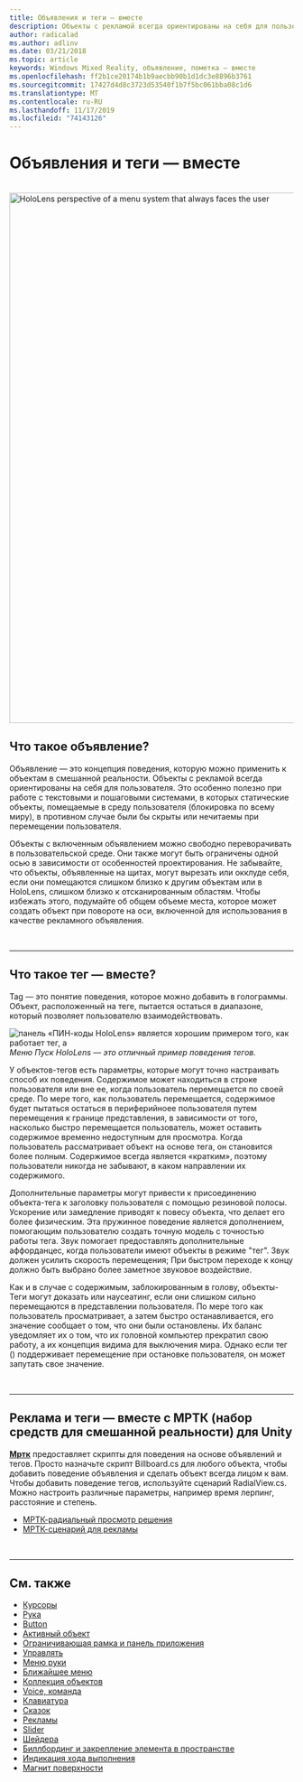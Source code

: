 ```yaml
---
title: Объявления и теги — вместе
description: Объекты с рекламой всегда ориентированы на себя для пользователя.
author: radicalad
ms.author: adlinv
ms.date: 03/21/2018
ms.topic: article
keywords: Windows Mixed Reality, объявление, пометка — вместе
ms.openlocfilehash: ff2b1ce20174b1b9aecbb90b1d1dc3e8896b3761
ms.sourcegitcommit: 17427d4d8c3723d53540f1b7f5bc061bba08c1d6
ms.translationtype: MT
ms.contentlocale: ru-RU
ms.lasthandoff: 11/17/2019
ms.locfileid: "74143126"
---
```

# <a name="billboarding-and-tag-along"></a>Объявления и теги — вместе

<br>

<img src="images/UX/MRTK_TagAlong.gif" alt="HoloLens perspective of a menu system that always faces the user" width="940px">
<br>

## <a name="what-is-billboarding"></a>Что такое объявление?

Объявление — это концепция поведения, которую можно применить к объектам в смешанной реальности. Объекты с рекламой всегда ориентированы на себя для пользователя. Это особенно полезно при работе с текстовыми и пошаговыми системами, в которых статические объекты, помещаемые в среду пользователя (блокировка по всему миру), в противном случае были бы скрыты или нечитаемы при перемещении пользователя.

Объекты с включенным объявлением можно свободно переворачивать в пользовательской среде. Они также могут быть ограничены одной осью в зависимости от особенностей проектирования. Не забывайте, что объекты, объявленные на щитах, могут вырезать или окклуде себя, если они помещаются слишком близко к другим объектам или в HoloLens, слишком близко к отсканированным областям. Чтобы избежать этого, подумайте об общем объеме места, которое может создать объект при повороте на оси, включенной для использования в качестве рекламного объявления.

<br>

---
## <a name="what-is-a-tag-along"></a>Что такое тег — вместе?

Tag — это понятие поведения, которое можно добавить в голограммы. Объект, расположенный на теге, пытается остаться в диапазоне, который позволяет пользователю взаимодействовать.

![панель «ПИН-коды HoloLens» является хорошим примером того, как работает тег, а](images/tagalong-1000px.jpg)<br>
*Меню Пуск HoloLens — это отличный пример поведения тегов.*

У объектов-тегов есть параметры, которые могут точно настраивать способ их поведения. Содержимое может находиться в строке пользователя или вне ее, когда пользователь перемещается по своей среде. По мере того, как пользователь перемещается, содержимое будет пытаться остаться в периферийноее пользователя путем перемещения к границе представления, в зависимости от того, насколько быстро перемещается пользователь, может оставить содержимое временно недоступным для просмотра. Когда пользователь рассматривает объект на основе тега, он становится более полным. Содержимое всегда является «кратким», поэтому пользователи никогда не забывают, в каком направлении их содержимого.

Дополнительные параметры могут привести к присоединению объекта-тега к заголовку пользователя с помощью резиновой полосы. Ускорение или замедление приводят к повесу объекта, что делает его более физическим. Эта пружинное поведение является дополнением, помогающим пользователю создать точную модель с точностью работы тега. Звук помогает предоставлять дополнительные аффорданцес, когда пользователи имеют объекты в режиме "тег". Звук должен усилить скорость перемещения; При быстром переходе к концу должно быть выбрано более заметное звуковое воздействие.

Как и в случае с содержимым, заблокированным в голову, объекты-Теги могут доказать или наусеатинг, если они слишком сильно перемещаются в представлении пользователя. По мере того как пользователь просматривает, а затем быстро останавливается, его значение сообщает о том, что они были остановлены. Их баланс уведомляет их о том, что их головной компьютер прекратил свою работу, а их концепция видима для выключения мира. Однако если тег () поддерживает перемещение при остановке пользователя, он может запутать свое значение.

<br>

---

## <a name="billboarding-and-tag-along-in-mrtkmixed-reality-toolkit-for-unity"></a>Реклама и теги — вместе с МРТК (набор средств для смешанной реальности) для Unity
**[Мртк](https://github.com/Microsoft/MixedRealityToolkit-Unity)** предоставляет скрипты для поведения на основе объявлений и тегов. Просто назначьте скрипт Billboard.cs для любого объекта, чтобы добавить поведение объявления и сделать объект всегда лицом к вам. Чтобы добавить поведение тегов, используйте сценарий RadialView.cs. Можно настроить различные параметры, например время лерпинг, расстояние и степень.

* [МРТК-радиальный просмотр решения](https://microsoft.github.io/MixedRealityToolkit-Unity/Documentation/README_Solver.html#radialview)
* [МРТК-сценарий для рекламы](https://github.com/microsoft/MixedRealityToolkit-Unity/blob/mrtk_release/Assets/MixedRealityToolkit.SDK/Features/UX/Scripts/Utilities/Billboard.cs)


<br>

---

## <a name="see-also"></a>См. также

* [Курсоры](cursors.md)
* [Рука](point-and-commit.md)
* [Button](button.md)
* [Активный объект](interactable-object.md)
* [Ограничивающая рамка и панель приложения](app-bar-and-bounding-box.md)
* [Управлять](direct-manipulation.md)
* [Меню руки](hand-menu.md)
* [Ближайшее меню](near-menu.md)
* [Коллекция объектов](object-collection.md)
* [Voice, команда](voice-input.md)
* [Клавиатура](keyboard.md)
* [Сказок](tooltip.md)
* [Рекламы](slate.md)
* [Slider](slider.md)
* [Шейдера](shader.md)
* [Биллбординг и закрепление элемента в пространстве](billboarding-and-tag-along.md)
* [Индикация хода выполнения](progress.md)
* [Магнит поверхности](surface-magnetism.md)
